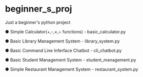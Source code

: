 # beginner_s_proj
Just a beginner's python project

● Simple Calculator(+,-,×,÷ functions) - basic_calculator.py

● Basic Library Management System - library_system.py

● Basic Command Line Inferface Chatbot - cli_chatbot.py 

● Basic Student Management System - student_management.py

● Simple Restaurant Management System - restaurant_system.py